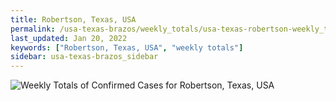```yaml
---
title: Robertson, Texas, USA
permalink: /usa-texas-brazos/weekly_totals/usa-texas-robertson-weekly_totals.html
last_updated: Jan 20, 2022
keywords: ["Robertson, Texas, USA", "weekly totals"]
sidebar: usa-texas-brazos_sidebar
---
```


![Weekly Totals of Confirmed Cases for Robertson, Texas, USA](/covid_tracker/images/graphs/usa-texas-robertson-weekly_totals_graph.png)
